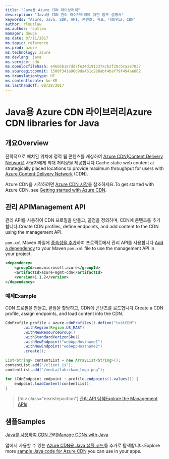 ```yaml
---
title: "Java용 Azure CDN 라이브러리"
description: "Java용 CDN 관리 라이브러리에 대한 참조 설명서"
keywords: "Azure, Java, SDK, API, 콘텐츠, 배포, 네트워크, CDN"
author: rloutlaw
ms.author: routlaw
manager: douge
ms.date: 07/11/2017
ms.topic: reference
ms.prod: azure
ms.technology: azure
ms.devlang: java
ms.service: cdn
ms.openlocfilehash: e4605b1a7dd7fe34d191337acb2f20cbca2e7037
ms.sourcegitcommit: 1500f341a96d9da461c288abf4baf79f494ae662
ms.translationtype: HT
ms.contentlocale: ko-KR
ms.lasthandoff: 08/28/2017
---
```

# <a name="azure-cdn-libraries-for-java"></a><span data-ttu-id="284a4-104">Java용 Azure CDN 라이브러리</span><span class="sxs-lookup"><span data-stu-id="284a4-104">Azure CDN libraries for Java</span></span>

## <a name="overview"></a><span data-ttu-id="284a4-105">개요</span><span class="sxs-lookup"><span data-stu-id="284a4-105">Overview</span></span>

<span data-ttu-id="284a4-106">전략적으로 배치된 위치에 정적 웹 콘텐츠를 캐싱하여 [Azure CDN(Content Delivery Network)](/azure/cdn/cdn-overview) 사용자에게 최대 처리량을 제공합니다.</span><span class="sxs-lookup"><span data-stu-id="284a4-106">Cache static web content at strategically placed locations to provide maximum throughput for users with [Azure Content Delivery Network](/azure/cdn/cdn-overview) (CDN).</span></span>

<span data-ttu-id="284a4-107">Azure CDN을 시작하려면 [Azure CDN 시작](/azure/cdn/cdn-create-new-endpoint)을 참조하세요.</span><span class="sxs-lookup"><span data-stu-id="284a4-107">To get started with Azure CDN, see [Getting started with Azure CDN](/azure/cdn/cdn-create-new-endpoint).</span></span>

## <a name="management-api"></a><span data-ttu-id="284a4-108">관리 API</span><span class="sxs-lookup"><span data-stu-id="284a4-108">Management API</span></span>

<span data-ttu-id="284a4-109">관리 API를 사용하여 CDN 프로필을 만들고, 끝점을 정의하며, CDN에 콘텐츠를 추가합니다.</span><span class="sxs-lookup"><span data-stu-id="284a4-109">Create CDN profiles, define endpoints, and add content to the CDN using the management API.</span></span>

<span data-ttu-id="284a4-110">`pom.xml` Maven 파일에 [종속성을 추가](https://maven.apache.org/guides/getting-started/index.html#How_do_I_use_external_dependencies)하여 프로젝트에서 관리 API를 사용합니다.</span><span class="sxs-lookup"><span data-stu-id="284a4-110">[Add a dependency](https://maven.apache.org/guides/getting-started/index.html#How_do_I_use_external_dependencies) to your Maven `pom.xml` file to use the management API in your project.</span></span>

```XML
<dependency>
    <groupId>com.microsoft.azure</groupId>
    <artifactId>azure-mgmt-cdn</artifactId>
    <version>1.1.2</version>
</dependency>
```   

### <a name="example"></a><span data-ttu-id="284a4-111">예제</span><span class="sxs-lookup"><span data-stu-id="284a4-111">Example</span></span>

<span data-ttu-id="284a4-112">CDN 프로필을 만들고, 끝점을 할당하고, CDN에 콘텐츠를 로드합니다.</span><span class="sxs-lookup"><span data-stu-id="284a4-112">Create a CDN profile, assign endpoints, and load content into the CDN.</span></span>

```java
CdnProfile profile = azure.cdnProfiles().define("testCDN")
        .withRegion(Region.US_EAST)
        .withNewResourceGroup()
        .withStandardVerizonSku()
        .withNewEndpoint("webAppHostname1")
        .withNewEndpoint("webAppHostname2")
        .create();

List<String> contentList = new ArrayList<String>();
contentList.add("/client.js");
contentList.add("/media/fabrikam_logo.png");

for (CdnEndpoint endpoint : profile.endpoints().values()) {
    endpoint.loadContent(contentList);
}
```

> [!div class="nextstepaction"]
> [<span data-ttu-id="284a4-113">관리 API 탐색</span><span class="sxs-lookup"><span data-stu-id="284a4-113">Explore the Management APIs</span></span>](/java/api/overview/azure/cdn/managementapi)

## <a name="samples"></a><span data-ttu-id="284a4-114">샘플</span><span class="sxs-lookup"><span data-stu-id="284a4-114">Samples</span></span>

[<span data-ttu-id="284a4-115">Java를 사용하여 CDN 관리</span><span class="sxs-lookup"><span data-stu-id="284a4-115">Manage CDNs with Java</span></span>](https://github.com/Azure-Samples/cdn-java-manage-cdn)

<span data-ttu-id="284a4-116">앱에서 사용할 수 있는 [Azure CDN용 Java 샘플 코드](https://azure.microsoft.com/resources/samples/?platform=java&term=cdn)를 추가로 탐색합니다.</span><span class="sxs-lookup"><span data-stu-id="284a4-116">Explore more [sample Java code for Azure CDN](https://azure.microsoft.com/resources/samples/?platform=java&term=cdn) you can use in your apps.</span></span>